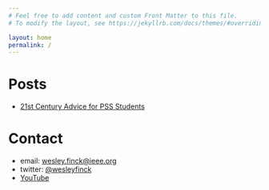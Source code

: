 ```yaml
---
# Feel free to add content and custom Front Matter to this file.
# To modify the layout, see https://jekyllrb.com/docs/themes/#overriding-theme-defaults

layout: home
permalink: /
---
```


# Posts
- [21st Century Advice for PSS Students](https://wfinck97.github.io/welcome/jekyll/update/2020/05/30/PSS-intro.html)

# Contact
- email: wesley.finck@ieee.org
- twitter: [@wesleyfinck](https://twitter.com/wesleyfinck)
- [YouTube](https://www.youtube.com/channel/UCPMZ2h9TqvfWIAQyFGfPyEQ?view_as=subscriber)